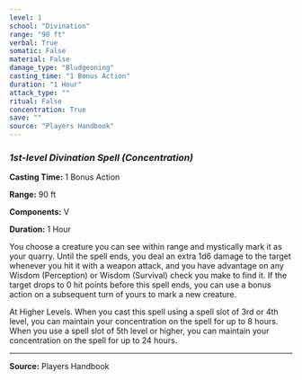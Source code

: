 ```yaml
---
level: 1
school: "Divination"
range: "90 ft"
verbal: True
somatic: False
material: False
damage_type: "Bludgeoning"
casting_time: "1 Bonus Action"
duration: "1 Hour"
attack_type: ""
ritual: False
concentration: True
save: ""
source: "Players Handbook"
---
```


### *1st-level Divination Spell* *(Concentration)*

**Casting Time:** 1 Bonus Action

**Range:** 90 ft

**Components:** V

**Duration:** 1 Hour

You choose a creature you can see within range and mystically mark it as your quarry. Until the spell ends, you deal an extra 1d6 damage to the target whenever you hit it with a weapon attack, and you have advantage on any Wisdom (Perception) or Wisdom (Survival) check you make to find it. If the target drops to 0 hit points before this spell ends, you can use a bonus action on a subsequent turn of yours to mark a new creature.
 
 At Higher Levels. When you cast this spell using a spell slot of 3rd or 4th level, you can maintain your concentration on the spell for up to 8 hours. When you use a spell slot of 5th level or higher, you can maintain your concentration on the spell for up to 24 hours.

---
**Source:** Players Handbook
